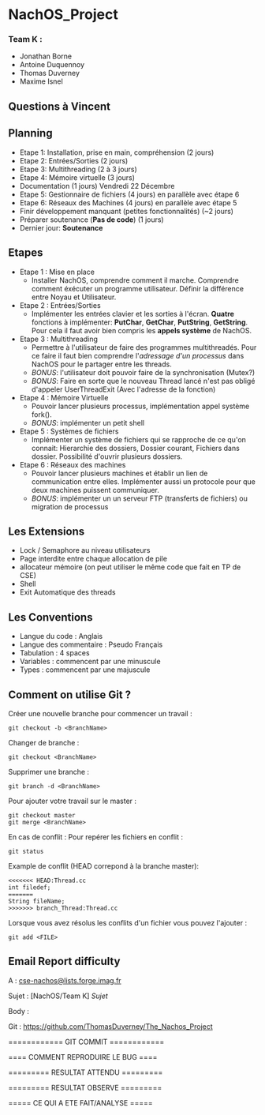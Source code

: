 # NachOS_Project

### Team K : 

* Jonathan Borne
* Antoine Duquennoy
* Thomas Duverney
* Maxime Isnel

## Questions à Vincent




## Planning

* Etape 1: Installation, prise en main, compréhension (2 jours)
* Etape 2: Entrées/Sorties (2 jours)
* Etape 3: Multithreading (2 à 3 jours)
* Etape 4: Mémoire virtuelle (3 jours)
* Documentation (1 jours) Vendredi 22 Décembre
* Etape 5: Gestionnaire de fichiers (4 jours) en parallèle avec étape 6
* Etape 6: Réseaux des Machines (4 jours) en parallèle avec étape 5
* Finir développement manquant (petites fonctionnalités) (~2 jours)
* Préparer soutenance (**Pas de code**) (1 jours)
* Dernier jour: **Soutenance**

## Etapes

* Etape 1 : Mise en place
	* Installer NachOS, comprendre comment il marche. Comprendre comment éxécuter un programme utilisateur. Définir la différence entre Noyau et Utilisateur.
* Etape 2 : Entrées/Sorties
	* Implémenter les entrées clavier et les sorties à l'écran. **Quatre** fonctions à implémenter: **PutChar**, **GetChar**, **PutString**, **GetString**. Pour cela il faut avoir bien compris les **appels système** de NachOS.
* Etape 3 : Multithreading
	* Permettre à l'utilisateur de faire des programmes multithreadés. Pour ce faire il faut bien comprendre l'*adressage d'un processus* dans NachOS pour le partager entre les threads. 
	* *BONUS*: l'utilisateur doit pouvoir faire de la synchronisation (Mutex?)
	* *BONUS*: Faire en sorte que le nouveau Thread lancé n'est pas obligé d'appeler UserThreadExit (Avec l'adresse de la fonction)
* Etape 4 : Mémoire Virtuelle
	* Pouvoir lancer plusieurs processus, implémentation appel système fork(). 
	* *BONUS*: implémenter un petit shell 
* Etape 5 : Systèmes de fichiers
	* Implémenter un système de fichiers qui se rapproche de ce qu'on connait: Hierarchie des dossiers, Dossier courant, Fichiers dans dossier.
	Possibilité d'ouvrir plusieurs dossiers.
* Etape 6 : Réseaux des machines
	* Pouvoir lancer plusieurs machines et établir un lien de communication entre elles. Implémenter aussi un protocole pour que deux machines puissent communiquer.
	* *BONUS*: implémenter un un serveur FTP (transferts de fichiers) ou migration de processus 


## Les Extensions

* Lock / Semaphore au niveau utilisateurs
* Page interdite entre chaque allocation de pile
* allocateur mémoire (on peut utiliser le même code que fait en TP de CSE)
* Shell
* Exit Automatique des threads


## Les Conventions

* Langue du code : Anglais
* Langue des commentaire : Pseudo Français
* Tabulation : 4 spaces
* Variables : commencent par une minuscule
* Types : commencent par une majuscule

## Comment on utilise Git ?

Créer une nouvelle branche pour commencer un travail :
```
git checkout -b <BranchName>
```

Changer de branche :
```
git checkout <BranchName>
```

Supprimer une branche :
```
git branch -d <BranchName>
```

Pour ajouter votre travail sur le master :
```
git checkout master
git merge <BranchName>
```

En cas de conflit :
Pour repérer les fichiers en conflit :
```
git status
```
Example de conflit (HEAD correpond à la branche master):
```
<<<<<<< HEAD:Thread.cc
int filedef;
=======
String fileName;
>>>>>>> branch_Thread:Thread.cc
```
Lorsque vous avez résolus les conflits d'un fichier vous pouvez l'ajouter :
```
git add <FILE>
```


## Email Report difficulty

A : cse-nachos@lists.forge.imag.fr

Sujet : [NachOS/Team K] *Sujet*

Body :

Git : https://github.com/ThomasDuverney/The_Nachos_Project

============ GIT COMMIT ============


==== COMMENT REPRODUIRE LE BUG ====


========= RESULTAT ATTENDU =========


========= RESULTAT OBSERVE =========


===== CE QUI A ETE FAIT/ANALYSE =====
